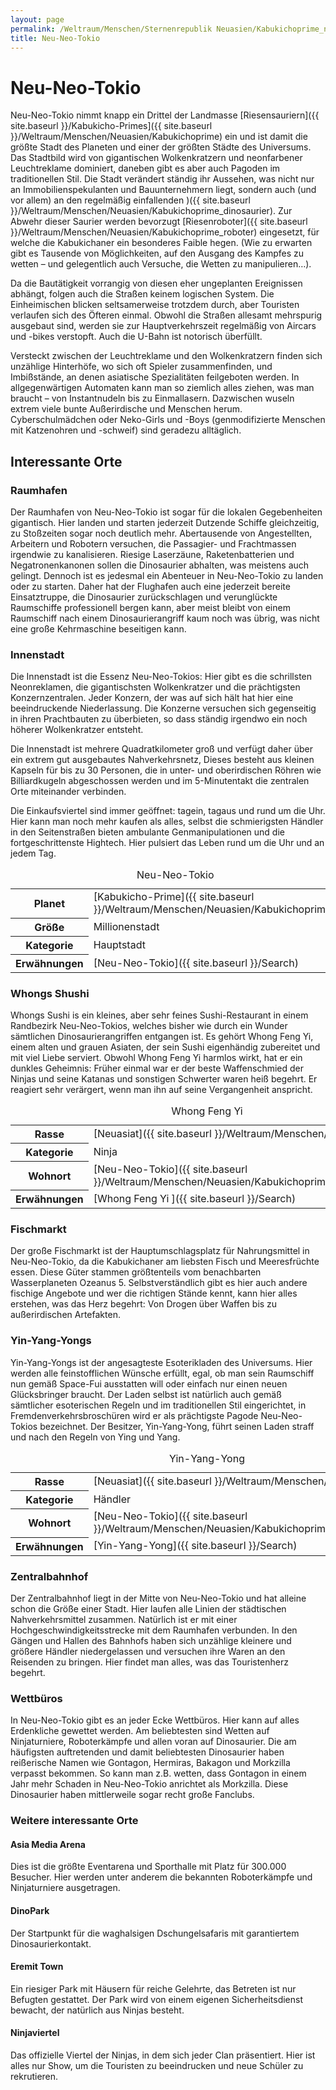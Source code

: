 ```yaml
---
layout: page
permalink: /Weltraum/Menschen/Sternenrepublik Neuasien/Kabukichoprime_neuneotokio
title: Neu-Neo-Tokio
---
```



# Neu-Neo-Tokio


Neu-Neo-Tokio nimmt knapp ein Drittel der Landmasse [Riesensauriern]({{ site.baseurl }}/Kabukicho-Primes]({{ site.baseurl }}/Weltraum/Menschen/Neuasien/Kabukichoprime) ein und ist damit die größte Stadt des Planeten und einer der größten Städte des Universums. Das Stadtbild wird von gigantischen Wolkenkratzern und neonfarbener Leuchtreklame dominiert, daneben gibt es aber auch Pagoden im traditionellen Stil. Die Stadt verändert ständig ihr Aussehen, was nicht nur an Immobilienspekulanten und Bauunternehmern liegt, sondern auch (und vor allem) an den regelmäßig einfallenden )({{ site.baseurl }}/Weltraum/Menschen/Neuasien/Kabukichoprime_dinosaurier). Zur Abwehr dieser Saurier werden bevorzugt [Riesenroboter]({{ site.baseurl }}/Weltraum/Menschen/Neuasien/Kabukichoprime_roboter) eingesetzt, für welche die Kabukichaner ein besonderes Faible hegen. (Wie zu erwarten gibt es Tausende von Möglichkeiten, auf den Ausgang des Kampfes zu wetten – und gelegentlich auch Versuche, die Wetten zu manipulieren…).

Da die Bautätigkeit vorrangig von diesen eher ungeplanten Ereignissen abhängt, folgen auch die Straßen keinem logischen System. Die Einheimischen blicken seltsamerweise trotzdem durch, aber Touristen verlaufen sich des Öfteren einmal. Obwohl die Straßen allesamt mehrspurig ausgebaut sind, werden sie zur Hauptverkehrszeit regelmäßig von Aircars und -bikes verstopft. Auch die U-Bahn ist notorisch überfüllt.

Versteckt zwischen der Leuchtreklame und den Wolkenkratzern finden sich unzählige Hinterhöfe, wo sich oft Spieler zusammenfinden, und Imbißstände, an denen asiatische Spezialitäten feilgeboten werden. In allgegenwärtigen Automaten kann man so ziemlich alles ziehen, was man braucht – von Instantnudeln bis zu Einmallasern. Dazwischen wuseln extrem viele bunte Außerirdische und Menschen herum. Cyberschulmädchen oder Neko-Girls und -Boys (genmodifizierte Menschen mit Katzenohren und -schweif) sind geradezu alltäglich.

## Interessante Orte

### Raumhafen

Der Raumhafen von Neu-Neo-Tokio ist sogar für die lokalen Gegebenheiten gigantisch. Hier landen und starten jederzeit Dutzende Schiffe gleichzeitig, zu Stoßzeiten sogar noch deutlich mehr. Abertausende von Angestellten, Arbeitern und Robotern versuchen, die Passagier- und Frachtmassen irgendwie zu kanalisieren. Riesige Laserzäune, Raketenbatterien und Negatronenkanonen sollen die Dinosaurier abhalten, was meistens auch gelingt. Dennoch ist es jedesmal ein Abenteuer in Neu-Neo-Tokio zu landen oder zu starten. Daher hat der Flughafen auch eine jederzeit bereite Einsatztruppe, die Dinosaurier zurückschlagen und verunglückte Raumschiffe professionell bergen kann, aber meist bleibt von einem Raumschiff nach einem Dinosaurierangriff kaum noch was übrig, was nicht eine große Kehrmaschine beseitigen kann.

### Innenstadt

Die Innenstadt ist die Essenz Neu-Neo-Tokios: Hier gibt es die schrillsten Neonreklamen, die gigantischsten Wolkenkratzer und die prächtigsten Konzernzentralen. Jeder Konzern, der was auf sich hält hat hier eine beeindruckende Niederlassung. Die Konzerne versuchen sich gegenseitig in ihren Prachtbauten zu überbieten, so dass ständig irgendwo ein noch höherer Wolkenkratzer entsteht.

Die Innenstadt ist mehrere Quadratkilometer groß und verfügt daher über ein extrem gut ausgebautes Nahverkehrsnetz, Dieses besteht aus kleinen Kapseln für bis zu 30 Personen, die in unter- und oberirdischen Röhren wie Billiardkugeln abgeschossen werden und im 5-Minutentakt die zentralen Orte miteinander verbinden.

Die Einkaufsviertel sind immer geöffnet: tagein, tagaus und rund um die Uhr. Hier kann man noch mehr kaufen als alles, selbst die schmierigsten Händler in den Seitenstraßen bieten ambulante Genmanipulationen und die fortgeschrittenste Hightech. Hier pulsiert das Leben rund um die Uhr und an jedem Tag.


<aside>
<table data-type="stadt">
<caption>Neu-Neo-Tokio</caption>
<tbody>
<tr><th>Planet</th><td>[Kabukicho-Prime]({{ site.baseurl }}/Weltraum/Menschen/Neuasien/Kabukichoprime)</td></tr>
<tr><th>Größe</th><td>Millionenstadt</td></tr>
<tr><th>Kategorie</th><td>Hauptstadt</td></tr>
<tr><th>Erwähnungen</th><td>[Neu-Neo-Tokio]({{ site.baseurl }}/Search)</td></tr>
</tbody>
</table>
</aside>

### Whongs Shushi

Whongs Sushi is ein kleines, aber sehr feines Sushi-Restaurant in einem Randbezirk Neu-Neo-Tokios, welches bisher wie durch ein Wunder sämtlichen Dinosaurierangriffen entgangen ist. Es gehört Whong Feng Yi, einem alten und grauen Asiaten, der sein Sushi eigenhändig zubereitet und mit viel Liebe serviert. Obwohl Whong Feng Yi harmlos wirkt, hat er ein dunkles Geheimnis: Früher einmal war er der beste Waffenschmied der Ninjas und seine Katanas und sonstigen Schwerter waren heiß begehrt. Er reagiert sehr verärgert, wenn man ihn auf seine Vergangenheit anspricht.


<aside>
<table data-type="slc">
<caption>Whong Feng Yi</caption>
<tbody>
<tr><th>Rasse</th><td>[Neuasiat]({{ site.baseurl }}/Weltraum/Menschen/Neuasien)</td></tr>
<tr><th>Kategorie</th><td>Ninja</td></tr>
<tr><th>Wohnort</th><td>[Neu-Neo-Tokio]({{ site.baseurl }}/Weltraum/Menschen/Neuasien/Kabukichoprime_neuneotokio)</td></tr>
<tr><th>Erwähnungen</th><td>[Whong Feng Yi ]({{ site.baseurl }}/Search)</td></tr>
</tbody>
</table>
</aside>

### Fischmarkt

Der große Fischmarkt ist der Hauptumschlagsplatz für Nahrungsmittel in Neu-Neo-Tokio, da die Kabukichaner am liebsten Fisch und Meeresfrüchte essen. Diese Güter stammen größtenteils vom benachbarten Wasserplaneten Ozeanus 5. Selbstverständlich gibt es hier auch andere fischige Angebote und wer die richtigen Stände kennt, kann hier alles erstehen, was das Herz begehrt: Von Drogen über Waffen bis zu außerirdischen Artefakten.



### Yin-Yang-Yongs

Yin-Yang-Yongs ist der angesagteste Esoterikladen des Universums. Hier werden alle feinstofflichen Wünsche erfüllt, egal, ob man sein Raumschiff nun gemäß Space-Fui ausstatten will oder einfach nur einen neuen Glücksbringer braucht. Der Laden selbst ist natürlich auch gemäß sämtlicher esoterischen Regeln und im traditionellen Stil eingerichtet, in Fremdenverkehrsbroschüren wird er als prächtigste Pagode Neu-Neo-Tokios bezeichnet. Der Besitzer, Yin-Yang-Yong, führt seinen Laden straff und nach den Regeln von Ying und Yang.


<aside>
<table data-type="slc">
<caption>Yin-Yang-Yong</caption>
<tbody>
<tr><th>Rasse</th><td>[Neuasiat]({{ site.baseurl }}/Weltraum/Menschen/Neuasien)</td></tr>
<tr><th>Kategorie</th><td>Händler</td></tr>
<tr><th>Wohnort</th><td>[Neu-Neo-Tokio]({{ site.baseurl }}/Weltraum/Menschen/Neuasien/Kabukichoprime_neuneotokio)</td></tr>
<tr><th>Erwähnungen</th><td>[Yin-Yang-Yong]({{ site.baseurl }}/Search)</td></tr>
</tbody>
</table>
</aside>

### Zentralbahnhof

Der Zentralbahnhof liegt in der Mitte von Neu-Neo-Tokio und hat alleine schon die Größe einer Stadt. Hier laufen alle Linien der städtischen Nahverkehrsmittel zusammen. Natürlich ist er mit einer Hochgeschwindigkeitsstrecke mit dem Raumhafen verbunden. In den Gängen und Hallen des Bahnhofs haben sich unzählige kleinere und größere Händler niedergelassen und versuchen ihre Waren an den Reisenden zu bringen. Hier findet man alles, was das Touristenherz begehrt.

### Wettbüros

In Neu-Neo-Tokio gibt es an jeder Ecke Wettbüros. Hier kann auf alles Erdenkliche gewettet werden. Am beliebtesten sind Wetten auf Ninjaturniere, Roboterkämpfe und allen voran auf Dinosaurier. Die am häufigsten auftretenden und damit beliebtesten Dinosaurier haben reißerische Namen wie Gontagon, Hermiras, Bakagon und Morkzilla verpasst bekommen. So kann man z.B. wetten, dass Gontagon in einem Jahr mehr Schaden in Neu-Neo-Tokio anrichtet als Morkzilla. Diese Dinosaurier haben mittlerweile sogar recht große Fanclubs.

### Weitere interessante Orte

#### Asia Media Arena

Dies ist die größte Eventarena und Sporthalle mit Platz für 300.000 Besucher. Hier werden unter anderem die bekannten Roboterkämpfe und Ninjaturniere ausgetragen.

#### DinoPark

Der Startpunkt für die waghalsigen Dschungelsafaris mit garantiertem Dinosaurierkontakt.

#### Eremit Town

Ein riesiger Park mit Häusern für reiche Gelehrte, das Betreten ist nur Befugten gestattet. Der Park wird von einem eigenen Sicherheitsdienst bewacht, der natürlich aus Ninjas besteht.

#### Ninjaviertel

Das offizielle Viertel der Ninjas, in dem sich jeder Clan präsentiert. Hier ist alles nur Show, um die Touristen zu beeindrucken und neue Schüler zu rekrutieren.



